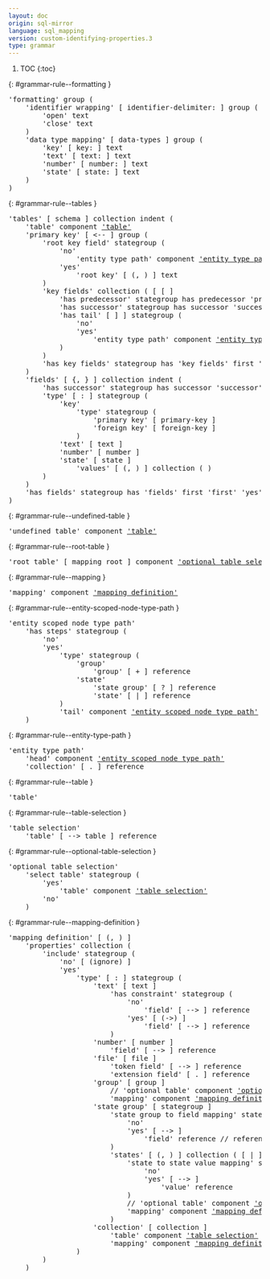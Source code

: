 ```yaml
---
layout: doc
origin: sql-mirror
language: sql_mapping
version: custom-identifying-properties.3
type: grammar
---
```


1. TOC
{:toc}


{: #grammar-rule--formatting }
<div class="language-js highlighter-rouge">
<div class="highlight">
<pre class="highlight language-js code-custom">
'<span class="token string">formatting</span>' group (
	'<span class="token string">identifier wrapping</span>' [ <span class="token operator">identifier-delimiter:</span> ] group (
		'<span class="token string">open</span>' text
		'<span class="token string">close</span>' text
	)
	'<span class="token string">data type mapping</span>' [ <span class="token operator">data-types</span> ] group (
		'<span class="token string">key</span>' [ <span class="token operator">key:</span> ] text
		'<span class="token string">text</span>' [ <span class="token operator">text:</span> ] text
		'<span class="token string">number</span>' [ <span class="token operator">number:</span> ] text
		'<span class="token string">state</span>' [ <span class="token operator">state:</span> ] text
	)
)
</pre>
</div>
</div>

{: #grammar-rule--tables }
<div class="language-js highlighter-rouge">
<div class="highlight">
<pre class="highlight language-js code-custom">
'<span class="token string">tables</span>' [ <span class="token operator">schema</span> ] collection indent (
	'<span class="token string">table</span>' component <a href="#grammar-rule--table">'table'</a>
	'<span class="token string">primary key</span>' [ <span class="token operator"><--</span> ] group (
		'<span class="token string">root key field</span>' stategroup (
			'<span class="token string">no</span>'
				'<span class="token string">entity type path</span>' component <a href="#grammar-rule--entity-type-path">'entity type path'</a>
			'<span class="token string">yes</span>'
				'<span class="token string">root key</span>' [ <span class="token operator">(</span>, <span class="token operator">)</span> ] text
		)
		'<span class="token string">key fields</span>' collection ( [ <span class="token operator">[</span> ]
			'<span class="token string">has predecessor</span>' stategroup has predecessor '<span class="token string">predecessor</span>' '<span class="token string">yes</span>' '<span class="token string">no</span>'
			'<span class="token string">has successor</span>' stategroup has successor '<span class="token string">successor</span>' '<span class="token string">yes</span>' '<span class="token string">no</span>'
			'<span class="token string">has tail</span>' [ <span class="token operator">]</span> ] stategroup (
				'<span class="token string">no</span>'
				'<span class="token string">yes</span>'
					'<span class="token string">entity type path</span>' component <a href="#grammar-rule--entity-type-path">'entity type path'</a>
			)
		)
		'<span class="token string">has key fields</span>' stategroup has '<span class="token string">key fields</span>' first '<span class="token string">first</span>' last '<span class="token string">last</span>' '<span class="token string">yes</span>' '<span class="token string">no</span>'
	)
	'<span class="token string">fields</span>' [ <span class="token operator">{</span>, <span class="token operator">}</span> ] collection indent (
		'<span class="token string">has successor</span>' stategroup has successor '<span class="token string">successor</span>' '<span class="token string">yes</span>' '<span class="token string">no</span>'
		'<span class="token string">type</span>' [ <span class="token operator">:</span> ] stategroup (
			'<span class="token string">key</span>'
				'<span class="token string">type</span>' stategroup (
					'<span class="token string">primary key</span>' [ <span class="token operator">primary-key</span> ]
					'<span class="token string">foreign key</span>' [ <span class="token operator">foreign-key</span> ]
				)
			'<span class="token string">text</span>' [ <span class="token operator">text</span> ]
			'<span class="token string">number</span>' [ <span class="token operator">number</span> ]
			'<span class="token string">state</span>' [ <span class="token operator">state</span> ]
				'<span class="token string">values</span>' [ <span class="token operator">(</span>, <span class="token operator">)</span> ] collection ( )
		)
	)
	'<span class="token string">has fields</span>' stategroup has '<span class="token string">fields</span>' first '<span class="token string">first</span>' '<span class="token string">yes</span>' '<span class="token string">no</span>'
)
</pre>
</div>
</div>

{: #grammar-rule--undefined-table }
<div class="language-js highlighter-rouge">
<div class="highlight">
<pre class="highlight language-js code-custom">
'<span class="token string">undefined table</span>' component <a href="#grammar-rule--table">'table'</a>
</pre>
</div>
</div>

{: #grammar-rule--root-table }
<div class="language-js highlighter-rouge">
<div class="highlight">
<pre class="highlight language-js code-custom">
'<span class="token string">root table</span>' [ <span class="token operator">mapping</span> <span class="token operator">root</span> ] component <a href="#grammar-rule--optional-table-selection">'optional table selection'</a>
</pre>
</div>
</div>

{: #grammar-rule--mapping }
<div class="language-js highlighter-rouge">
<div class="highlight">
<pre class="highlight language-js code-custom">
'<span class="token string">mapping</span>' component <a href="#grammar-rule--mapping-definition">'mapping definition'</a>
</pre>
</div>
</div>

{: #grammar-rule--entity-scoped-node-type-path }
<div class="language-js highlighter-rouge">
<div class="highlight">
<pre class="highlight language-js code-custom">
'<span class="token string">entity scoped node type path</span>'
	'<span class="token string">has steps</span>' stategroup (
		'<span class="token string">no</span>'
		'<span class="token string">yes</span>'
			'<span class="token string">type</span>' stategroup (
				'<span class="token string">group</span>'
					'<span class="token string">group</span>' [ <span class="token operator">+</span> ] reference
				'<span class="token string">state</span>'
					'<span class="token string">state group</span>' [ <span class="token operator">?</span> ] reference
					'<span class="token string">state</span>' [ <span class="token operator">|</span> ] reference
			)
			'<span class="token string">tail</span>' component <a href="#grammar-rule--entity-scoped-node-type-path">'entity scoped node type path'</a>
	)
</pre>
</div>
</div>

{: #grammar-rule--entity-type-path }
<div class="language-js highlighter-rouge">
<div class="highlight">
<pre class="highlight language-js code-custom">
'<span class="token string">entity type path</span>'
	'<span class="token string">head</span>' component <a href="#grammar-rule--entity-scoped-node-type-path">'entity scoped node type path'</a>
	'<span class="token string">collection</span>' [ <span class="token operator">.</span> ] reference
</pre>
</div>
</div>

{: #grammar-rule--table }
<div class="language-js highlighter-rouge">
<div class="highlight">
<pre class="highlight language-js code-custom">
'<span class="token string">table</span>'
</pre>
</div>
</div>

{: #grammar-rule--table-selection }
<div class="language-js highlighter-rouge">
<div class="highlight">
<pre class="highlight language-js code-custom">
'<span class="token string">table selection</span>'
	'<span class="token string">table</span>' [ <span class="token operator">--></span> <span class="token operator">table</span> ] reference
</pre>
</div>
</div>

{: #grammar-rule--optional-table-selection }
<div class="language-js highlighter-rouge">
<div class="highlight">
<pre class="highlight language-js code-custom">
'<span class="token string">optional table selection</span>'
	'<span class="token string">select table</span>' stategroup (
		'<span class="token string">yes</span>'
			'<span class="token string">table</span>' component <a href="#grammar-rule--table-selection">'table selection'</a>
		'<span class="token string">no</span>'
	)
</pre>
</div>
</div>

{: #grammar-rule--mapping-definition }
<div class="language-js highlighter-rouge">
<div class="highlight">
<pre class="highlight language-js code-custom">
'<span class="token string">mapping definition</span>' [ <span class="token operator">(</span>, <span class="token operator">)</span> ]
	'<span class="token string">properties</span>' collection (
		'<span class="token string">include</span>' stategroup (
			'<span class="token string">no</span>' [ <span class="token operator">(ignore)</span> ]
			'<span class="token string">yes</span>'
				'<span class="token string">type</span>' [ <span class="token operator">:</span> ] stategroup (
					'<span class="token string">text</span>' [ <span class="token operator">text</span> ]
						'<span class="token string">has constraint</span>' stategroup (
							'<span class="token string">no</span>'
								'<span class="token string">field</span>' [ <span class="token operator">--></span> ] reference
							'<span class="token string">yes</span>' [ <span class="token operator">(->)</span> ]
								'<span class="token string">field</span>' [ <span class="token operator">--></span> ] reference
						)
					'<span class="token string">number</span>' [ <span class="token operator">number</span> ]
						'<span class="token string">field</span>' [ <span class="token operator">--></span> ] reference
					'<span class="token string">file</span>' [ <span class="token operator">file</span> ]
						'<span class="token string">token field</span>' [ <span class="token operator">--></span> ] reference
						'<span class="token string">extension field</span>' [ <span class="token operator">.</span> ] reference
					'<span class="token string">group</span>' [ <span class="token operator">group</span> ]
						// '<span class="token string">optional table</span>' component <a href="#grammar-rule--optional-table-selection">'optional table selection'</a>
						'<span class="token string">mapping</span>' component <a href="#grammar-rule--mapping-definition">'mapping definition'</a>
					'<span class="token string">state group</span>' [ <span class="token operator">stategroup</span> ]
						'<span class="token string">state group to field mapping</span>' stategroup (
							'<span class="token string">no</span>'
							'<span class="token string">yes</span>' [ <span class="token operator">--></span> ]
								'<span class="token string">field</span>' reference // reference !&'<span class="token string">table</span>'.'<span class="token string">fields</span>'
						)
						'<span class="token string">states</span>' [ <span class="token operator">(</span>, <span class="token operator">)</span> ] collection ( [ <span class="token operator">|</span> ]
							'<span class="token string">state to state value mapping</span>' stategroup (
								'<span class="token string">no</span>'
								'<span class="token string">yes</span>' [ <span class="token operator">--></span> ]
									'<span class="token string">value</span>' reference
							)
							// '<span class="token string">optional table</span>' component <a href="#grammar-rule--optional-table-selection">'optional table selection'</a>
							'<span class="token string">mapping</span>' component <a href="#grammar-rule--mapping-definition">'mapping definition'</a>
						)
					'<span class="token string">collection</span>' [ <span class="token operator">collection</span> ]
						'<span class="token string">table</span>' component <a href="#grammar-rule--table-selection">'table selection'</a>
						'<span class="token string">mapping</span>' component <a href="#grammar-rule--mapping-definition">'mapping definition'</a>
				)
		)
	)
</pre>
</div>
</div>
